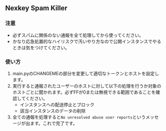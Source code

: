 ## Nexkey Spam Killer

### 注意
 - 必ずスパムに関係のない通報を全て処理してから使ってください。
 - かなり応急処置的なハイリスクで汚いやり方なので公開インスタンスでやるときは気をつけてください。

### 使い方
 1. main.pyのCHANGEMEの部分を変更して適切なトークンとホストを設定します。
 2. 実行すると通報されたユーザーのホストに対して以下の処理を行うか対象のホストごとに聞かれます。必ずFFが0または無視できる範囲であることを確認してください。
    - インスタンスへの配送停止とブロック
    - 該当インスタンスのデータの削除
 3. 全ての通報を処理すると`No unresolved abuse user reports`というメッセージが出ます。これで完了です。
